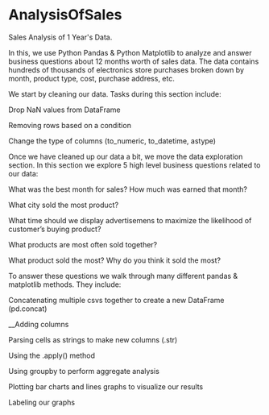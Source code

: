 # AnalysisOfSales
Sales Analysis of 1 Year's Data.

In this, we use Python Pandas & Python Matplotlib to analyze and answer business questions about 12 months worth of sales data. The data contains hundreds of thousands of electronics store purchases broken down by month, product type, cost, purchase address, etc.


We start by cleaning our data. Tasks during this section include:


Drop NaN values from DataFrame

Removing rows based on a condition

Change the type of columns (to_numeric, to_datetime, astype)

Once we have cleaned up our data a bit, we move the data exploration section. In this section we explore 5 high level business questions related to our data:


What was the best month for sales? How much was earned that month?

What city sold the most product?

What time should we display advertisemens to maximize the likelihood of customer’s buying product?

What products are most often sold together?

What product sold the most? Why do you think it sold the most?

To answer these questions we walk through many different pandas & matplotlib methods. They include:


Concatenating multiple csvs together to create a new DataFrame (pd.concat)

__Adding columns

Parsing cells as strings to make new columns (.str)

Using the .apply() method

Using groupby to perform aggregate analysis

Plotting bar charts and lines graphs to visualize our results

Labeling our graphs

